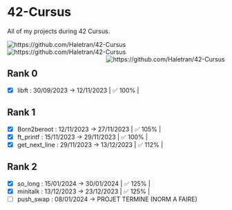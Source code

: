 # 42-Cursus
All of my projects during 42 Cursus.

<img src="https://badges.pufler.dev/visits/Haletran/42-Cursus" alt="https://github.com/Haletran/42-Cursus"> </img>
<img src="https://badges.pufler.dev/created/Haletran/42-Cursus" alt="https://github.com/Haletran/42-Cursus"> </img>
<img align="right" src="https://badges.pufler.dev/commits/monthly/Haletran" alt="https://github.com/Haletran/42-Cursus"> </img>

## Rank 0
- [x] libft : 30/09/2023 -> 12/11/2023 | ✅ 100% |
## Rank 1
- [x] Born2beroot : 12/11/2023 -> 27/11/2023 | ✅ 105% |
- [x] ft_printf : 15/11/2023 -> 29/11/2023 | ✅ 100% |
- [x] get_next_line : 29/11/2023 -> 13/12/2023 | ✅ 112% |
## Rank 2
- [x] so_long : 15/01/2024 -> 30/01/2024 | ✅ 125% |
- [x] minitalk : 13/12/2023 -> 23/12/2023 | ✅ 125% |
- [ ] push_swap : 08/01/2024 -> PROJET TERMINE (NORM A FAIRE)
